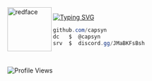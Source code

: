 <img src="https://wallpapers.com/images/hd/smug-face-red-pfp-5me3zp7vojc4ydjg.jpg" width="100px" alt="redface" align="left">

[![Typing SVG](https://readme-typing-svg.herokuapp.com?font=Roboto+Mono&color=007AFF&size=24&lines=syna.cc+%7C+syn)](https://git.io/typing-svg)

```csharp
github.com/capsyn
dc   $  @capsyn
srv  $  discord.gg/JMaBKFsBsh
```
&zwnj; 
&zwnj; 

<p align="left">
  <img src="https://komarev.com/ghpvc/?username=capsyn&label=Profile%20views&color=blue&style=flat" alt="Profile Views" />
</p>
